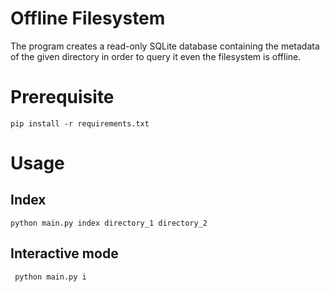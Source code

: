 # Offline Filesystem

The program creates a read-only SQLite database containing the metadata of the given directory in order to query it even the filesystem is offline.

# Prerequisite

`pip install -r requirements.txt`

# Usage

## Index

`python main.py index directory_1 directory_2`


## Interactive mode
` python main.py i`
